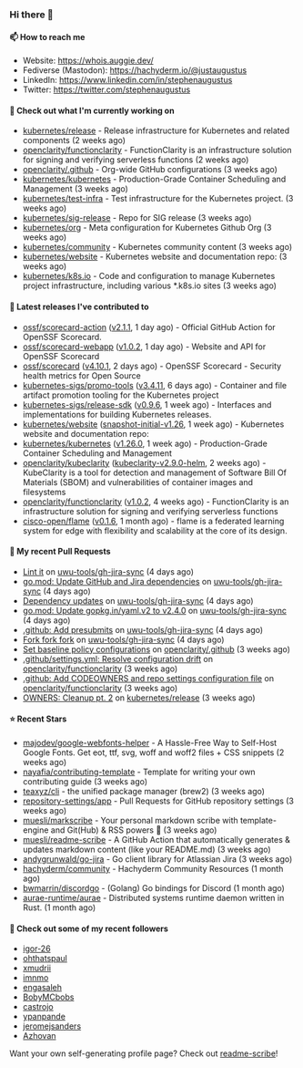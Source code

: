 ### Hi there 👋

#### 📫 How to reach me

- Website: https://whois.auggie.dev/
- Fediverse (Mastodon): https://hachyderm.io/@justaugustus
- LinkedIn: https://www.linkedin.com/in/stephenaugustus
- Twitter: https://twitter.com/stephenaugustus

#### 👷 Check out what I'm currently working on

- [kubernetes/release](https://github.com/kubernetes/release) - Release infrastructure for Kubernetes and related components (2 weeks ago)
- [openclarity/functionclarity](https://github.com/openclarity/functionclarity) - FunctionClarity is an infrastructure solution for signing and verifying serverless functions (2 weeks ago)
- [openclarity/.github](https://github.com/openclarity/.github) - Org-wide GitHub configurations (3 weeks ago)
- [kubernetes/kubernetes](https://github.com/kubernetes/kubernetes) - Production-Grade Container Scheduling and Management (3 weeks ago)
- [kubernetes/test-infra](https://github.com/kubernetes/test-infra) - Test infrastructure for the Kubernetes project. (3 weeks ago)
- [kubernetes/sig-release](https://github.com/kubernetes/sig-release) - Repo for SIG release (3 weeks ago)
- [kubernetes/org](https://github.com/kubernetes/org) - Meta configuration for Kubernetes Github Org (3 weeks ago)
- [kubernetes/community](https://github.com/kubernetes/community) - Kubernetes community content (3 weeks ago)
- [kubernetes/website](https://github.com/kubernetes/website) - Kubernetes website and documentation repo:  (3 weeks ago)
- [kubernetes/k8s.io](https://github.com/kubernetes/k8s.io) - Code and configuration to manage Kubernetes project infrastructure, including various *.k8s.io sites (3 weeks ago)

#### 🔭 Latest releases I've contributed to

- [ossf/scorecard-action](https://github.com/ossf/scorecard-action) ([v2.1.1](https://github.com/ossf/scorecard-action/releases/tag/v2.1.1), 1 day ago) - Official GitHub Action for OpenSSF Scorecard.
- [ossf/scorecard-webapp](https://github.com/ossf/scorecard-webapp) ([v1.0.2](https://github.com/ossf/scorecard-webapp/releases/tag/v1.0.2), 1 day ago) - Website and API for OpenSSF Scorecard
- [ossf/scorecard](https://github.com/ossf/scorecard) ([v4.10.1](https://github.com/ossf/scorecard/releases/tag/v4.10.1), 2 days ago) - OpenSSF Scorecard - Security health metrics for Open Source
- [kubernetes-sigs/promo-tools](https://github.com/kubernetes-sigs/promo-tools) ([v3.4.11](https://github.com/kubernetes-sigs/promo-tools/releases/tag/v3.4.11), 6 days ago) - Container and file artifact promotion tooling for the Kubernetes project
- [kubernetes-sigs/release-sdk](https://github.com/kubernetes-sigs/release-sdk) ([v0.9.6](https://github.com/kubernetes-sigs/release-sdk/releases/tag/v0.9.6), 1 week ago) - Interfaces and implementations for building Kubernetes releases.
- [kubernetes/website](https://github.com/kubernetes/website) ([snapshot-initial-v1.26](https://github.com/kubernetes/website/releases/tag/snapshot-initial-v1.26), 1 week ago) - Kubernetes website and documentation repo: 
- [kubernetes/kubernetes](https://github.com/kubernetes/kubernetes) ([v1.26.0](https://github.com/kubernetes/kubernetes/releases/tag/v1.26.0), 1 week ago) - Production-Grade Container Scheduling and Management
- [openclarity/kubeclarity](https://github.com/openclarity/kubeclarity) ([kubeclarity-v2.9.0-helm](https://github.com/openclarity/kubeclarity/releases/tag/kubeclarity-v2.9.0-helm), 2 weeks ago) - KubeClarity is a tool for detection and management of Software Bill Of Materials (SBOM) and vulnerabilities of container images and filesystems
- [openclarity/functionclarity](https://github.com/openclarity/functionclarity) ([v1.0.2](https://github.com/openclarity/functionclarity/releases/tag/v1.0.2), 4 weeks ago) - FunctionClarity is an infrastructure solution for signing and verifying serverless functions
- [cisco-open/flame](https://github.com/cisco-open/flame) ([v0.1.6](https://github.com/cisco-open/flame/releases/tag/v0.1.6), 1 month ago) - flame is a federated learning system for edge with flexibility and scalability at the core of its design.

#### 🔨 My recent Pull Requests

- [Lint it](https://github.com/uwu-tools/gh-jira-sync/pull/12) on [uwu-tools/gh-jira-sync](https://github.com/uwu-tools/gh-jira-sync) (4 days ago)
- [go.mod: Update GitHub and Jira dependencies](https://github.com/uwu-tools/gh-jira-sync/pull/11) on [uwu-tools/gh-jira-sync](https://github.com/uwu-tools/gh-jira-sync) (4 days ago)
- [Dependency updates](https://github.com/uwu-tools/gh-jira-sync/pull/10) on [uwu-tools/gh-jira-sync](https://github.com/uwu-tools/gh-jira-sync) (4 days ago)
- [go.mod: Update gopkg.in/yaml.v2 to v2.4.0](https://github.com/uwu-tools/gh-jira-sync/pull/9) on [uwu-tools/gh-jira-sync](https://github.com/uwu-tools/gh-jira-sync) (4 days ago)
- [.github: Add presubmits](https://github.com/uwu-tools/gh-jira-sync/pull/8) on [uwu-tools/gh-jira-sync](https://github.com/uwu-tools/gh-jira-sync) (4 days ago)
- [Fork fork fork](https://github.com/uwu-tools/gh-jira-sync/pull/1) on [uwu-tools/gh-jira-sync](https://github.com/uwu-tools/gh-jira-sync) (4 days ago)
- [Set baseline policy configurations](https://github.com/openclarity/.github/pull/1) on [openclarity/.github](https://github.com/openclarity/.github) (3 weeks ago)
- [.github/settings.yml: Resolve configuration drift](https://github.com/openclarity/functionclarity/pull/113) on [openclarity/functionclarity](https://github.com/openclarity/functionclarity) (3 weeks ago)
- [.github: Add CODEOWNERS and repo settings configuration file](https://github.com/openclarity/functionclarity/pull/112) on [openclarity/functionclarity](https://github.com/openclarity/functionclarity) (3 weeks ago)
- [OWNERS: Cleanup pt. 2](https://github.com/kubernetes/release/pull/2773) on [kubernetes/release](https://github.com/kubernetes/release) (3 weeks ago)

#### ⭐ Recent Stars

- [majodev/google-webfonts-helper](https://github.com/majodev/google-webfonts-helper) - A Hassle-Free Way to Self-Host Google Fonts. Get eot, ttf, svg, woff and woff2 files &#43; CSS snippets (2 weeks ago)
- [nayafia/contributing-template](https://github.com/nayafia/contributing-template) - Template for writing your own contributing guide (3 weeks ago)
- [teaxyz/cli](https://github.com/teaxyz/cli) - the unified package manager (brew2) (3 weeks ago)
- [repository-settings/app](https://github.com/repository-settings/app) - Pull Requests for GitHub repository settings (3 weeks ago)
- [muesli/markscribe](https://github.com/muesli/markscribe) - Your personal markdown scribe with template-engine and Git(Hub) &amp; RSS powers 📜 (3 weeks ago)
- [muesli/readme-scribe](https://github.com/muesli/readme-scribe) - A GitHub Action that automatically generates &amp; updates markdown content (like your README.md) (3 weeks ago)
- [andygrunwald/go-jira](https://github.com/andygrunwald/go-jira) - Go client library for Atlassian Jira (3 weeks ago)
- [hachyderm/community](https://github.com/hachyderm/community) - Hachyderm Community Resources (1 month ago)
- [bwmarrin/discordgo](https://github.com/bwmarrin/discordgo) -  (Golang) Go bindings for Discord (1 month ago)
- [aurae-runtime/aurae](https://github.com/aurae-runtime/aurae) - Distributed systems runtime daemon written in Rust. (1 month ago)

#### 👯 Check out some of my recent followers

- [igor-26](https://github.com/igor-26)
- [ohthatspaul](https://github.com/ohthatspaul)
- [xmudrii](https://github.com/xmudrii)
- [imnmo](https://github.com/imnmo)
- [engasaleh](https://github.com/engasaleh)
- [BobyMCbobs](https://github.com/BobyMCbobs)
- [castrojo](https://github.com/castrojo)
- [ypanpande](https://github.com/ypanpande)
- [jeromejsanders](https://github.com/jeromejsanders)
- [Azhovan](https://github.com/Azhovan)

Want your own self-generating profile page? Check out [readme-scribe](https://github.com/muesli/readme-scribe)!
